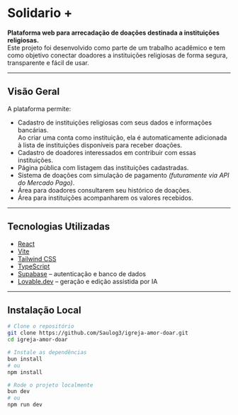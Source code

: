 # Solidario +

**Plataforma web para arrecadação de doações destinada a instituições religiosas.**  
Este projeto foi desenvolvido como parte de um trabalho acadêmico e tem como objetivo conectar doadores a instituições religiosas de forma segura, transparente e fácil de usar.

---

## Visão Geral

A plataforma permite:

- Cadastro de instituições religiosas com seus dados e informações bancárias.  
  Ao criar uma conta como instituição, ela é automaticamente adicionada à lista de instituições disponíveis para receber doações.
- Cadastro de doadores interessados em contribuir com essas instituições.
- Página pública com listagem das instituições cadastradas.
- Sistema de doações com simulação de pagamento *(futuramente via API do Mercado Pago)*.
- Área para doadores consultarem seu histórico de doações.
- Área para instituições acompanharem os valores recebidos.

---

## Tecnologias Utilizadas

- [React](https://react.dev/)
- [Vite](https://vitejs.dev/)
- [Tailwind CSS](https://tailwindcss.com/)
- [TypeScript](https://www.typescriptlang.org/)
- [Supabase](https://supabase.com/) – autenticação e banco de dados
- [Lovable.dev](https://www.lovable.dev/) – geração e edição assistida por IA

---

## Instalação Local

```bash
# Clone o repositório
git clone https://github.com/Saulog3/igreja-amor-doar.git
cd igreja-amor-doar

# Instale as dependências
bun install
# ou
npm install

# Rode o projeto localmente
bun dev
# ou
npm run dev
